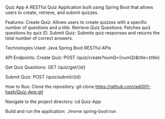 Quiz App
A RESTful Quiz Application built using Spring Boot that allows users to create, retrieve, and submit quizzes.

Features:
Create Quiz: Allows users to create quizzes with a specific number of questions and a title.
Retrieve Quiz Questions: Fetches quiz questions by quiz ID.
Submit Quiz: Submits quiz responses and returns the total number of correct answers.


Technologies Used:
Java
Spring Boot
RESTful APIs


API Endpoints:
Create Quiz:
POST /quiz/create?numQ={numQ}&title={title}

Get Quiz Questions:
GET /quiz/get/{id}

Submit Quiz:
POST /quiz/submit/{id}

How to Run:
Clone the repository:
git clone https://github.com/adi001-hash/Quiz-App.git

Navigate to the project directory:
cd Quiz-App

Build and run the application:
./mvnw spring-boot:run
